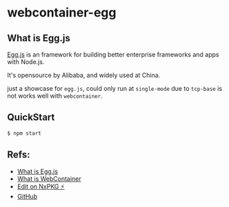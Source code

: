 # webcontainer-egg

## What is Egg.js

[Egg.js](https://github.com/eggjs) is an framework for building better enterprise frameworks and apps with Node.js.

It's opensource by Alibaba, and widely used at China.

just a showcase for `egg.js`, could only run at `single-mode` due to `tcp-base` is not works well with `webcontainer`.

## QuickStart

```bash
$ npm start
```

## Refs:

- [What is Egg.js](https://eggjs.org/)
- [What is WebContainer](https://blog.nxpkg.github.io/posts/introducing-webcontainers/)
- [Edit on NxPKG ⚡️](https://nxpkg.github.io/edit/webcontainer-egg)
- [GitHub](https://github.com/atian25/webcontainer-egg)
